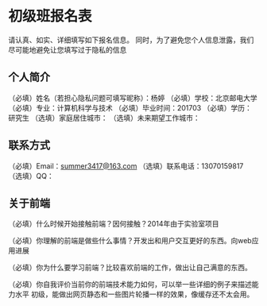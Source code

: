 # 初级班报名表

请认真、如实、详细填写如下报名信息。
同时，为了避免您个人信息泄露，我们尽可能地避免让您填写过于隐私的信息

## 个人简介

（必填）姓名（若担心隐私问题可填写昵称）：杨婷
（必填）学校：北京邮电大学
（必填）专业：计算机科学与技术 
（必填）毕业时间：201703
（必填）学历：研究生
（选填）家庭居住城市：
（选填）未来期望工作城市：

## 联系方式

（必填）Email：summer3417@163.com
（选填）联系电话：13070159817
（选填）QQ：

## 关于前端

（必填）什么时候开始接触前端？因何接触？2014年由于实验室项目

（必填）你理解的前端是做些什么事情？开发出和用户交互更好的东西。向web应用进展

（必填）你为什么要学习前端？比较喜欢前端的工作，做出让自己满意的东西。

（必填）你自我评价当前你的前端技术能力如何，可以举一些详细的例子来描述能力水平
初级，能做出网页静态和一些图片轮播一样的效果，像缓存还不太会用。
